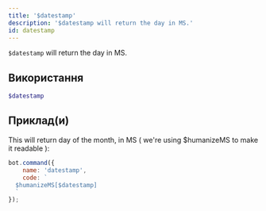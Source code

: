 ```yaml
---
title: '$datestamp'
description: '$datestamp will return the day in MS.'
id: datestamp
---
```


`$datestamp` will return the day in MS.

## Використання

```php
$datestamp
```

## Приклад(и)

This will return day of the month, in MS ( we're using $humanizeMS to make it readable ):

```javascript
bot.command({
    name: 'datestamp',
    code: `
  $humanizeMS[$datestamp]
  `
});
```
